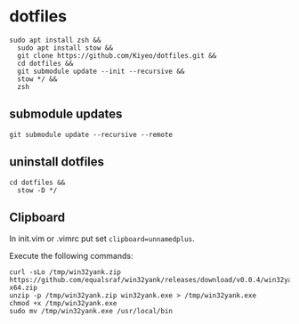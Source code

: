 # dotfiles

```
sudo apt install zsh &&
  sudo apt install stow &&
  git clone https://github.com/Kiyeo/dotfiles.git &&
  cd dotfiles &&
  git submodule update --init --recursive &&
  stow */ &&
  zsh
```
## submodule updates
```
git submodule update --recursive --remote
```
## uninstall dotfiles
```
cd dotfiles &&
  stow -D */
```
## Clipboard
In init.vim or .vimrc put set `clipboard=unnamedplus`.

Execute the following commands:

```
curl -sLo /tmp/win32yank.zip https://github.com/equalsraf/win32yank/releases/download/v0.0.4/win32yank-x64.zip
unzip -p /tmp/win32yank.zip win32yank.exe > /tmp/win32yank.exe
chmod +x /tmp/win32yank.exe
sudo mv /tmp/win32yank.exe /usr/local/bin
```
